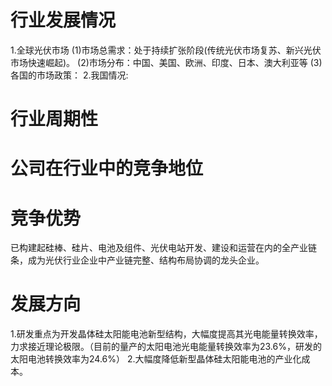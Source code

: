 # 行业发展情况
1.全球光伏市场
  (1)市场总需求：处于持续扩张阶段(传统光伏市场复苏、新兴光伏市场快速崛起)。
  (2)市场分布：中国、美国、欧洲、印度、日本、澳大利亚等
  (3)各国的市场政策：
2.我国情况:
  
# 行业周期性

# 公司在行业中的竞争地位
# 竞争优势
已构建起硅棒、硅片、电池及组件、光伏电站开发、建设和运营在内的全产业链条，成为光伏行业企业中产业链完整、结构布局协调的龙头企业。

# 发展方向
1.研发重点为开发晶体硅太阳能电池新型结构，大幅度提高其光电能量转换效率，力求接近理论极限。（目前的量产的太阳电池光电能量转换效率为23.6%，研发的太阳电池转换效率为24.6%）
2.大幅度降低新型晶体硅太阳能电池的产业化成本。